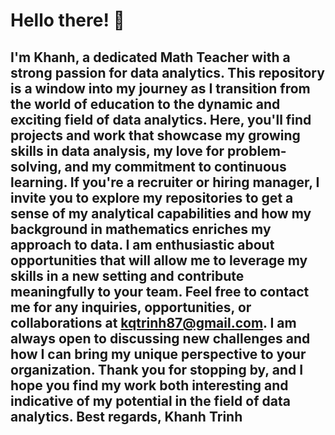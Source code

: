 # Hello there! 👋

## I'm Khanh, a dedicated Math Teacher with a strong passion for data analytics. This repository is a window into my journey as I transition from the world of education to the dynamic and exciting field of data analytics. Here, you'll find projects and work that showcase my growing skills in data analysis, my love for problem-solving, and my commitment to continuous learning. If you're a recruiter or hiring manager, I invite you to explore my repositories to get a sense of my analytical capabilities and how my background in mathematics enriches my approach to data. I am enthusiastic about opportunities that will allow me to leverage my skills in a new setting and contribute meaningfully to your team. Feel free to contact me for any inquiries, opportunities, or collaborations at kqtrinh87@gmail.com. I am always open to discussing new challenges and how I can bring my unique perspective to your organization. Thank you for stopping by, and I hope you find my work both interesting and indicative of my potential in the field of data analytics. Best regards, Khanh Trinh
